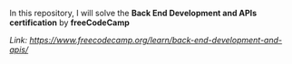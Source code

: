 In this repository, I will solve the **Back End Development and APIs certification** by **freeCodeCamp**

_Link: https://www.freecodecamp.org/learn/back-end-development-and-apis/_
